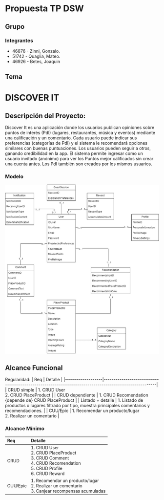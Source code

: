# Propuesta TP DSW

## Grupo

### Integrantes
- 46876 - Zinni, Gonzalo.
- 51742 - Quaglia, Mateo.
- 46926 - Betes, Joaquin

## Tema
# DISCOVER IT

## Descripción del Proyecto:

Discover It es una aplicación donde los usuarios publican opiniones sobre puntos de interés (PdI) (lugares, restaurantes, música y eventos) mediante una calificación y un comentario. Cada usuario puede indicar sus preferencias (categorías de PdI) y el sistema le recomendará opciones similares con buenas puntuaciones. Los usuarios pueden seguir a otros, ganando credibilidad en la app. El sistema permite ingresar como un usuario invitado (anónimo) para ver los Puntos mejor calificados sin crear una cuenta antes. Los PdI también son creados por los mismos usuarios.

### Modelo
![imagen del modelo](Esquema_DCD_TP_DSW.jpg)


## Alcance Funcional 

Regularidad:
| Req               | Detalle                                                                                                 |
|-------------------|---------------------------------------------------------------------------------------------------------|
| CRUD simple       | 1. CRUD User <br> 2. CRUD PlaceProduct                                                                       |
| CRUD dependiente  | 1. CRUD Recomendation {depende de} CRUD PlaceProduct                                                    |
| Listado + detalle | 1. Listado de productos o lugares filtrado por tipo, muestra principales comentarios y recomendaciones. |
| CUU/Epic          | 1. Recomendar un producto/lugar <br> 2. Realizar un comentario                                               |  

### Alcance Mínimo

| Req      | Detalle  |
|:-|:-|
| CRUD     | 1. CRUD User<br> 2. CRUD PlaceProduct <br>3. CRUD Comment <br>4. CRUD Recomendation <br>5. CRUD Profile<br> 6. CRUD Reward |
| CUU/Epic | 1. Recomendar un producto/lugar <br>2. Realizar un comentario <br>3. Canjear recompensas acumuladas |
